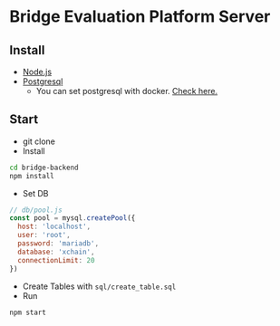 # Bridge Evaluation Platform Server
## Install
- [Node.js](https://nodejs.org)
- [Postgresql](https://www.postgresql.org/download/)
  - You can set postgresql with docker. [Check here.](https://hub.docker.com/_/postgres)
## Start
- git clone
- Install
```bash
cd bridge-backend
npm install
```
- Set DB
```javascript 
// db/pool.js
const pool = mysql.createPool({
  host: 'localhost',
  user: 'root',
  password: 'mariadb',
  database: 'xchain',
  connectionLimit: 20
})
```
- Create Tables with `sql/create_table.sql`
- Run
```bash
npm start
```